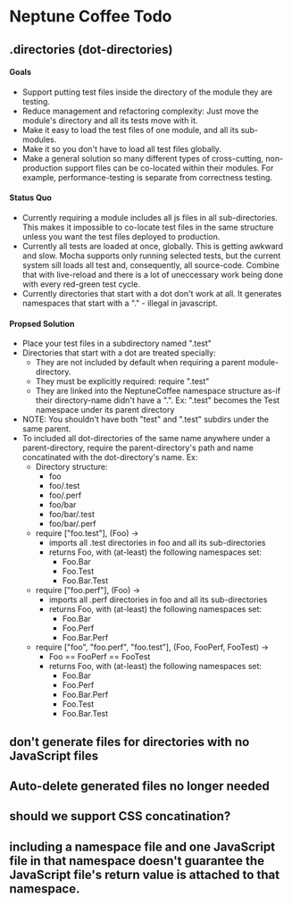 # Neptune Coffee Todo

## .directories (dot-directories)

#### Goals
* Support putting test files inside the directory of the module they are testing.
* Reduce management and refactoring complexity: Just move the module's directory and all its tests move with it.
* Make it easy to load the test files of one module, and all its sub-modules.
* Make it so you don't have to load all test files globally.
* Make a general solution so many different types of cross-cutting, non-production support files can be co-located within their modules. For example, performance-testing is separate from correctness testing. 

#### Status Quo

* Currently requiring a module includes all js files in all sub-directories. This makes it impossible to co-locate test files in the same structure unless you want the test files deployed to production.
* Currently all tests are loaded at once, globally. This is getting awkward and slow. Mocha supports only running selected tests, but the current system sill loads all test and, consequently, all source-code. Combine that with live-reload and there is a lot of uneccessary work being done with every red-green test cycle.
* Currently directories that start with a dot don't work at all. It generates namespaces that start with a "." - illegal in javascript. 

#### Propsed Solution

* Place your test files in a subdirectory named ".test"
* Directories that start with a dot are treated specially:
  * They are not included by default when requiring a parent module-directory.
  * They must be explicitly required: require ".test"
  * They are linked into the NeptuneCoffee namespace structure as-if their directory-name didn't have a ".". Ex: ".test" becomes the Test namespace under its parent directory
* NOTE: You shouldn't have both "test" and ".test" subdirs under the same parent.
* To included all dot-directories of the same name anywhere under a parent-directory, require the parent-directory's path and name concatinated with the dot-directory's name. Ex:
	* Directory structure:
		* foo
		* foo/.test
		* foo/.perf
		* foo/bar
		* foo/bar/.test
		* foo/bar/.perf
	* require ["foo.test"], (Foo) -> 
		* imports all .test directories in foo and all its sub-directories
		* returns Foo, with (at-least) the following namespaces set:
			* Foo.Bar
			* Foo.Test
			* Foo.Bar.Test	
	* require ["foo.perf"], (Foo) -> 
		* imports all .perf directories in foo and all its sub-directories
		* returns Foo, with (at-least) the following namespaces set:
			* Foo.Bar
			* Foo.Perf
			* Foo.Bar.Perf
	* require ["foo", "foo.perf", "foo.test"], (Foo, FooPerf, FooTest) -> 
		* Foo == FooPerf == FooTest
		* returns Foo, with (at-least) the following namespaces set:
			* Foo.Bar
			* Foo.Perf
			* Foo.Bar.Perf
			* Foo.Test
			* Foo.Bar.Test	
		
## don't generate files for directories with no JavaScript files		
## Auto-delete generated files no longer needed
## should we support CSS concatination?
## including a namespace file and one JavaScript file in that namespace doesn't guarantee the JavaScript file's return value is attached to that namespace.
